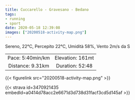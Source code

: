 ```yaml
---
title: Cuccarello - Gravesano - Bedano
tags:
- running
- sport
date: 2020-05-18 12:39:08
images: ["20200518-activity-map.png"]
---
```


Sereno, 22°C, Percepito 22°C, Umidità 58%, Vento 2m/s da S

<!--more-->

| | |
| :-: | :-: |
| Pace: 5:40min/km | Elevation: 161mt |
| Distance: 9.31km | Duration: 52:48 |



{{< figurelink src="20200518-activity-map.png" >}}


{{< strava id=3470921435 embedId=a0414d78acc2e6671d3d738d31facf3cd5d145af >}}
